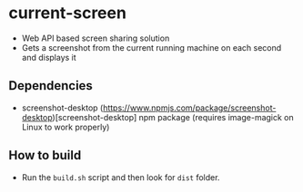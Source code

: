 # current-screen
* Web API based screen sharing solution
* Gets a screenshot from the current running machine on each second and displays it

## Dependencies
* screenshot-desktop (https://www.npmjs.com/package/screenshot-desktop)[screenshot-desktop] npm package (requires image-magick on Linux to work properly)

## How to build
* Run the `build.sh` script and then look for `dist` folder.